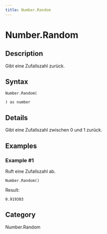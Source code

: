 ```yaml
---
title: Number.Random
---
```


# Number.Random


## Description

Gibt eine Zufallszahl zurück.


## Syntax

```powerquery
Number.Random(

) as number
```


## Details

Gibt eine Zufallszahl zwischen 0 und 1 zurück.


## Examples

### Example #1 
Ruft eine Zufallszahl ab.
```powerquery
Number.Random()
```

Result: 
```powerquery
0.919303
```




## Category
Number.Random
